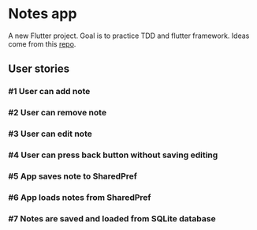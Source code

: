 # Notes app

A new Flutter project. Goal is to practice TDD and flutter framework. Ideas come from this [repo](https://github.com/florinpop17/app-ideas).

## User stories

### #1 User can add note
### #2 User can remove note
### #3 User can edit note
### #4 User can press back button without saving editing
### #5 App saves note to SharedPref
### #6 App loads notes from SharedPref
### #7 Notes are saved and loaded from SQLite database
